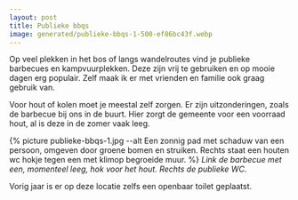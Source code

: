 ```yaml
---
layout: post
title: Publieke bbqs
image: generated/publieke-bbqs-1-500-ef86bc43f.webp
---
```


Op veel plekken in het bos of langs wandelroutes vind je publieke barbecues en kampvuurplekken. Deze zijn vrij te gebruiken en op mooie dagen erg populair. Zelf maak ik er met vrienden en familie ook graag gebruik van.

Voor hout of kolen moet je meestal zelf zorgen. Er zijn uitzonderingen, zoals de barbecue bij ons in de buurt. Hier zorgt de gemeente voor een voorraad hout, al is deze in de zomer vaak leeg.

{% picture publieke-bbqs-1.jpg --alt Een zonnig pad met schaduw van een persoon, omgeven door groene bomen en struiken. Rechts staat een houten wc hokje  tegen een met klimop begroeide muur. %}
_Link de barbecue met een, momenteel leeg, hok voor het hout. Rechts de publieke WC._

Vorig jaar is er op deze locatie zelfs een openbaar toilet geplaatst.
